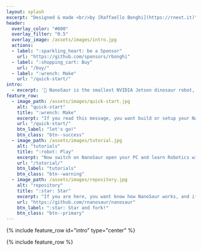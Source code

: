 ```yaml
---
layout: splash
excerpt: "Designed & made <br/>by [Raffaello Bonghi](https://rnext.it)"
header:
  overlay_color: "#000"
  overlay_filter: "0.5"
  overlay_image: /assets/images/intro.jpg
  actions:
  - label: ":sparkling_heart: be a Sponsor"
    url: "https://github.com/sponsors/rbonghi"
  - label: ":shopping_cart: Buy"
    url: "/buy/"
  - label: ":wrench: Make"
    url: "/quick-start/"
intro: 
  - excerpt: '🦕 NanoSaur is the smallest NVIDIA Jetson dinosaur robot, fully 3D printable.<br/>In 10 x 12 x 6cm and 500g use only a power-bank and works in [ROS2](https://www.ros.org/) is simple to build and simple to use.'
feature_row:
  - image_path: /assets/images/quick-start.jpg
    alt: "quick-start"
    title: ":wrench: Make"
    excerpt: "If you read this message, you want build or setup your NanoSaur. There is only a button to press and follow the guide!"
    url: "/quick-start/"
    btn_label: "let's go!"
    btn_class: "btn--success"
  - image_path: /assets/images/tutorial.jpg
    alt: "tutorials"
    title: ":robot: Play"
    excerpt: "Now switch on NanoSaur open your PC and learn Robotics with ROS2, study Artificial Intelligence and other. Follow this tutorial to start in this world"
    url: "/tutorial/"
    btn_label: "tutorials"
    btn_class: "btn--warning"
  - image_path: /assets/images/repository.jpg
    alt: "repository"
    title: ":star: Star"
    excerpt: "If you are here, you want know how NanoSaur works, and if you want help me to to improve the project you can star and fork the NanoSaur repository"
    url: "https://github.com/rnanosaur/nanosaur"
    btn_label: ":star: Star and fork!"
    btn_class: "btn--primary"
---
```


{% include feature_row id="intro" type="center" %}

{% include feature_row %}
